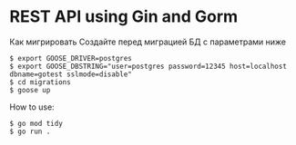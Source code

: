 # REST API using Gin and Gorm

Как мигрировать
Создайте перед миграцией БД с параметрами ниже
```
$ export GOOSE_DRIVER=postgres
$ export GOOSE_DBSTRING="user=postgres password=12345 host=localhost dbname=gotest sslmode=disable"
$ cd migrations
$ goose up
```

How to use:

```
$ go mod tidy
$ go run .
```